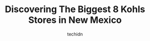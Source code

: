 ---
layout: ampstory
image: https://i0.wp.com/www.depkes.org/wp-content/uploads/2023/06/kohls-0-in-new-mexico-1685968715.jpeg?resize=640,853
author: techidn
featured: false
description: Discover the impressive array of Kohls options in New Mexico, where you can find 8 of the largest Kohls establishments in the area. From renowned classics to hidden gems, New Mexico offers a
title: Discovering The Biggest 8 Kohls Stores in New Mexico
cover:
   title: Discovering The Biggest 8 Kohls Stores in New Mexico
   subtitle: Rickpate
   background: https://www.depkes.org/wp-content/uploads/2023/06/kohls-0-in-new-mexico-1685968715.jpeg

pages: 
 - layout: thirds
   top: <h1>#1 Kohls</h1>
   bottom: "<p>Great variety in women related collection. The store on Sundays closes at 6pm (not at 7pm that is listed in Google). The store closes the same time as the mall on Sundays</p>"
   background: https://www.depkes.org/wp-content/uploads/2023/06/kohls-1-in-new-mexico-1685968715.jpeg
   backgroundblur: true
 - layout: thirds
   top: <h1>#2 Kohls</h1>
   bottom: "<p>3715 Ellison Rd NW, Albuquerque, NM 87114, United States</p>"
   background: https://www.depkes.org/wp-content/uploads/2023/06/kohls-2-in-new-mexico-1685968715.jpeg
   cta:
      link: https://www.depkes.org/blog/discovering-the-biggest-8-kohls-stores-in-new-mexico/
      text: Discovering The Biggest 8 Kohls Stores in New Mexico
 - layout: thirds
   top: <h1>#3 Kohls</h1>
   bottom: "<p>6800 Holly Ave NE, Albuquerque, NM 87113, United States</p>"
   background: https://www.depkes.org/wp-content/uploads/2023/06/kohls-3-in-new-mexico-1685968716.jpeg
   cta:
      link: https://www.depkes.org/blog/discovering-the-biggest-8-kohls-stores-in-new-mexico/
      text: Discovering The Biggest 8 Kohls Stores in New Mexico
 - layout: thirds
   top: <h1>#4 Kohls</h1>
   bottom: "<p>5680 N Desert Blvd, El Paso, TX 79912, United States</p>"
   background: https://images.unsplash.com/photo-1580610447943-1bfbef5efe07?ixlib=rb-4.0.3&ixid=MnwxMjA3fDB8MHxwaG90by1wYWdlfHx8fGVufDB8fHx8&auto=format&fit=crop&w=640&h=853&q=80
   cta:
      link: https://www.depkes.org/blog/discovering-the-biggest-8-kohls-stores-in-new-mexico/
      text: Discovering The Biggest 8 Kohls Stores in New Mexico
 - layout: thirds
   top: <h1>#5 Kohls</h1>
   bottom: "<p>6001 Gateway Blvd W, El Paso, TX 79925, United States</p>"
   background: https://images.unsplash.com/photo-1552083974-186346191183?ixlib=rb-4.0.3&ixid=MnwxMjA3fDB8MHxwaG90by1wYWdlfHx8fGVufDB8fHx8&auto=format&fit=crop&w=640&h=853&q=80
   cta:
      link: https://www.depkes.org/blog/discovering-the-biggest-8-kohls-stores-in-new-mexico/
      text: Discovering The Biggest 8 Kohls Stores in New Mexico
 - layout: thirds
   top: <h1>#6 Kohls</h1>
   bottom: "<p>2500 N Triviz Dr, Las Cruces, NM 88001, United States</p>"
   background: https://images.unsplash.com/photo-1549241520-425e3dfc01cb?ixlib=rb-4.0.3&ixid=MnwxMjA3fDB8MHxwaG90by1wYWdlfHx8fGVufDB8fHx8&auto=format&fit=crop&w=640&h=853&q=80
   cta:
      link: https://www.depkes.org/blog/discovering-the-biggest-8-kohls-stores-in-new-mexico/
      text: Discovering The Biggest 8 Kohls Stores in New Mexico
 - layout: thirds
   top: <h1>#7 Kohls</h1>
   bottom: "<p>4401 Cerrillos Rd, Santa Fe, NM 87507, United States</p>"
   background: https://images.unsplash.com/photo-1510906594845-bc082582c8cc?ixlib=rb-4.0.3&ixid=MnwxMjA3fDB8MHxwaG90by1wYWdlfHx8fGVufDB8fHx8&auto=format&fit=crop&w=640&h=853&q=80
   cta:
      link: https://www.depkes.org/blog/discovering-the-biggest-8-kohls-stores-in-new-mexico/
      text: Discovering The Biggest 8 Kohls Stores in New Mexico
 - layout: thirds
   middle: Continue reading...
   background: https://images.unsplash.com/photo-1536745287225-21d689278fd1?ixlib=rb-4.0.3&ixid=MnwxMjA3fDB8MHxwaG90by1wYWdlfHx8fGVufDB8fHx8&auto=format&fit=crop&w=640&h=853&q=80
   cta:
      link: https://www.depkes.org/blog/discovering-the-biggest-8-kohls-stores-in-new-mexico/
      text: Discovering The Biggest 8 Kohls Stores in New Mexico
      
---
